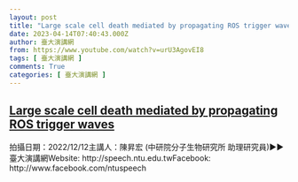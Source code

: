 ```yaml
---
layout: post
title: "Large scale cell death mediated by propagating ROS trigger waves"
date: 2023-04-14T07:40:43.000Z
author: 臺大演講網
from: https://www.youtube.com/watch?v=urU3AgovEI8
tags: [ 臺大演講網 ]
comments: True
categories: [ 臺大演講網 ]
---
```

<!--1681458043000-->
[Large scale cell death mediated by propagating ROS trigger waves](https://www.youtube.com/watch?v=urU3AgovEI8)
------

<div>
拍攝日期：2022/12/12主講人：陳昇宏 (中研院分子生物研究所 助理研究員)►►臺大演講網Website: http://speech.ntu.edu.twFacebook: http://www.facebook.com/ntuspeech
</div>
